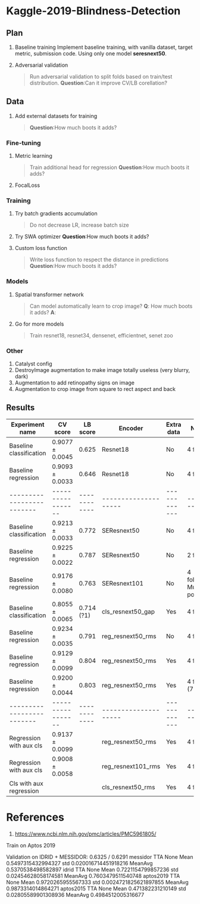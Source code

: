 # Kaggle-2019-Blindness-Detection

## Plan

1. Baseline training
Implement baseline training, with vanilla dataset, target metric, submission code.
Using only one model **seresnext50**.

1. Adversarial validation
    > Run adversarial validation to split folds based on train/test distribution. 
    **Question**:Can it improve CV/LB corellation? 

## Data

1. Add external datasets for training
    > **Question**:How much boots it adds? 


### Fine-tuning
1. Metric learning
    > Train additional head for regression
    **Question**:How much boots it adds? 

1. FocalLoss

### Training
1. Try batch gradients accumulation
    > Do not decrease LR, increase batch size

1. Try SWA optimizer
    **Question**:How much boots it adds? 

1. Custom loss function
    > Write loss function to respect the distance in predictions
      **Question**:How much boots it adds? 

### Models

1. Spatial transformer network
    > Can model automatically learn to crop image?
    **Q**: How much boots it adds? 
    **A**: 

1. Go for more models
    > Train resnet18, resnet34, densenet, efficientnet, senet zoo

### Other

1. Catalyst config
1. DestroyImage augmentation to make image totally useless (very blurry, dark)
2. Augmentation to add retinopathy signs on image
3. Augmentation to crop image from square to rect aspect and back 

## Results

| Experiment name         | CV score        | LB score   | Encoder            | Extra data | Note    |
|-------------------------|-----------------|------------|--------------------|------------|---------|
| Baseline classification | 0.9077 ± 0.0045 | 0.625      | Resnet18           | No         | 4 folds |
| Baseline regression     | 0.9093 ± 0.0033 | 0.646      | Resnet18           | No         | 4 folds |
|-------------------------|-----------------|------------|--------------------|------------|---------|
| Baseline classification | 0.9213 ± 0.0033 | 0.772      | SEResnext50        | No         | 4 folds |
| Baseline regression     | 0.9225 ± 0.0022 | 0.787      | SEResnext50        | No         | 2 folds |
| Baseline regression     | 0.9176 ± 0.0080 | 0.763      | SEResnext101       | No         | 4 folds, Multi-pooling |
| Baseline classification | 0.8055 ± 0.0065 | 0.714 (?1) | cls_resnext50_gap  | Yes        | 4 folds |
| Baseline regression     | 0.9234 ± 0.0035 | 0.791      | reg_resnext50_rms  | No         | 4 folds |
| Baseline regression     | 0.9129 ± 0.0099 | 0.804      | reg_resnext50_rms  | Yes        | 4 folds |
| Baseline regression     | 0.9200 ± 0.0044 | 0.803      | reg_resnext50_rms  | Yes        | 4 folds (768) |
|-------------------------|-----------------|------------|--------------------|------------|---------|
| Regression with aux cls | 0.9137 ± 0.0099 |            | reg_resnext50_rms  | Yes        | 4 folds |
| Regression with aux cls | 0.9008 ± 0.0058 |            | reg_resnext101_rms | Yes        | 4 folds |
| Cls with aux regression |                 |            | cls_resnext50_rms  | Yes        | 4 folds |

# References

1. https://www.ncbi.nlm.nih.gov/pmc/articles/PMC5961805/

Train on Aptos 2019

Validation on IDRID + MESSIDOR: 0.6325 / 0.6291
messidor TTA None Mean 0.5497315432994327 std 0.020016714451918216 MeanAvg 0.5370538498582897
idrid TTA None Mean 0.7221154799857236 std 0.02454628058174581 MeanAvg 0.7603479511540748
aptos2019 TTA None Mean 0.9720265955567333 std 0.0024721825621897855 MeanAvg 0.9873314014864271
aptos2015 TTA None Mean 0.471382231210149 std 0.02805589901308936 MeanAvg 0.4984512005316677
